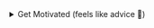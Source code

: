 <details>
<summary>Get Motivated (feels like advice 🙂)</summary>

## Don't worry, we've all been there!

Hey there, fellow coding explorer! I know you might be staring at that problem, feeling like it's taking forever to unravel. Trust me, we've all been there. Remember, **these challenges are here to help you learn and grow**, not discourage you.

When I first started coding, I spent hours wrestling with problems that now seem like a breeze. But those struggles built my foundation, taught me how to think critically, and helped me develop the skills I have today.

So, **don't get down if you get stuck**. It's part of the journey! Take a break, come back with fresh eyes, and remember, this isn't a race. The most important thing is to keep learning, keep trying, and **never give up!**

**Remember:**

- **Small steps, big progress.** Focus on understanding each concept, not just getting the answer right away.
- **Practice makes perfect.** The more you code, the easier it gets.
- **Embrace the struggle.** It's how we learn and grow the most.
- **We're all in this together!** Don't be afraid to ask for help and share your knowledge.

Now, go forth and conquer that code!

</details>
<br >
